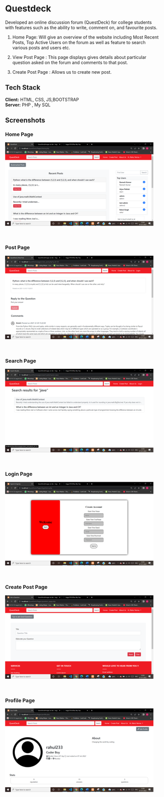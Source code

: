 # Questdeck
Developed an online discussion forum (QuestDeck) for college students 
with features such as the ability to write, comment on, and favourite posts.

1. Home Page: Will give an overview of the website including Most Recent Posts,
Top Active Users on the forum as well as feature to search various posts and users etc.

2. View Post Page : This page displays gives details about particular question asked on the 
forum and comments to that post.

3. Create Post Page :  Allows us to  create new post.

## Tech Stack

**Client:** HTML, CSS, JS,BOOTSTRAP <br>
**Server:** PHP , My SQL

## Screenshots

### Home Page
<div float="left">
<img src="https://github.com/trigya7701/QuestDeck/blob/111cb01c1be1cd5b19250f74dc38d48edb34a786/Images/QuestDeck1.jpg.png" width=480>

 </div>
 
 <br>
 <br>
 
### Post Page
 <div float="left">
<img src="https://github.com/trigya7701/QuestDeck/blob/111cb01c1be1cd5b19250f74dc38d48edb34a786/Images/QuestDeck2.jpg.png" width=480>

  </div>
  <br>
  <br>
  
### Search Page
 <div float="left">
<img src="https://github.com/trigya7701/QuestDeck/blob/111cb01c1be1cd5b19250f74dc38d48edb34a786/Images/QuestDeck3.jpg.png" width=480>

  </div>
  <br>
  <br>

### Login Page
 <div float="left">
<img src="https://github.com/trigya7701/QuestDeck/blob/111cb01c1be1cd5b19250f74dc38d48edb34a786/Images/QuestDeck4.jpg.png" width=480>

  </div>
  <br>
  <br>
  
  ### Create Post Page
 <div float="left">
<img src="https://github.com/trigya7701/QuestDeck/blob/111cb01c1be1cd5b19250f74dc38d48edb34a786/Images/QuestDeck5.jpg.png" width=480>

  </div>
  <br>
  <br>
  
  ### Profile Page
 <div float="left">
<img src="https://github.com/trigya7701/QuestDeck/blob/111cb01c1be1cd5b19250f74dc38d48edb34a786/Images/QuestDeck6.jpg.png" width=480>

  </div>
  <br>
  <br>
